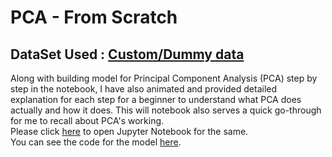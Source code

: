 # PCA - From Scratch

## DataSet Used : [Custom/Dummy data](pca_data)

Along with building model for Principal Component Analysis (PCA) step by step in the notebook, I have also animated and provided detailed explanation for each step for a beginner
to understand what PCA does actually and how it does. This will notebook also serves a quick go-through for me to recall about PCA's working. <br />
Please click [here](<PCA - Built from scratch.ipynb>) to open Jupyter Notebook for the same.<br />
You can see the code for the model [here](my_pca_from_scratch.py).

